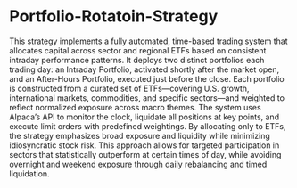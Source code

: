 # Portfolio-Rotatoin-Strategy

This strategy implements a fully automated, time-based trading system that allocates capital across sector and regional ETFs based on consistent intraday performance patterns. It deploys two distinct portfolios each trading day: an Intraday Portfolio, activated shortly after the market open, and an After-Hours Portfolio, executed just before the close. Each portfolio is constructed from a curated set of ETFs—covering U.S. growth, international markets, commodities, and specific sectors—and weighted to reflect normalized exposure across macro themes. The system uses Alpaca’s API to monitor the clock, liquidate all positions at key points, and execute limit orders with predefined weightings. By allocating only to ETFs, the strategy emphasizes broad exposure and liquidity while minimizing idiosyncratic stock risk. This approach allows for targeted participation in sectors that statistically outperform at certain times of day, while avoiding overnight and weekend exposure through daily rebalancing and timed liquidation.
